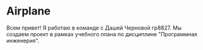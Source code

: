 # Airplane

Всем привет!
Я работаю в команде с Дашей Черновой гр8827.
Мы создаем проект в рамках учебного плана по дисциплине "Программная инженерия".
